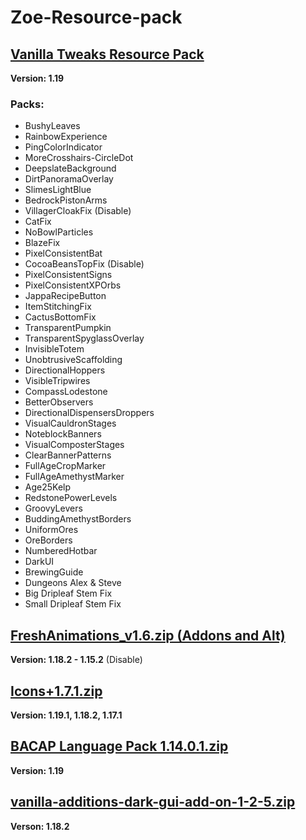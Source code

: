 # Zoe-Resource-pack

## [Vanilla Tweaks Resource Pack](https://vanillatweaks.net/picker/resource-packs/)
**Version: 1.19**

 ### Packs:
* BushyLeaves
* RainbowExperience
* PingColorIndicator
* MoreCrosshairs-CircleDot
* DeepslateBackground
* DirtPanoramaOverlay
* SlimesLightBlue
* BedrockPistonArms
* VillagerCloakFix (Disable)
* CatFix
* NoBowlParticles
* BlazeFix
* PixelConsistentBat
* CocoaBeansTopFix (Disable)
* PixelConsistentSigns
* PixelConsistentXPOrbs
* JappaRecipeButton
* ItemStitchingFix
* CactusBottomFix
* TransparentPumpkin
* TransparentSpyglassOverlay
* InvisibleTotem
* UnobtrusiveScaffolding
* DirectionalHoppers
* VisibleTripwires
* CompassLodestone
* BetterObservers
* DirectionalDispensersDroppers
* VisualCauldronStages
* NoteblockBanners
* VisualComposterStages
* ClearBannerPatterns
* FullAgeCropMarker
* FullAgeAmethystMarker
* Age25Kelp
* RedstonePowerLevels
* GroovyLevers
* BuddingAmethystBorders
* UniformOres
* OreBorders
* NumberedHotbar
* DarkUI
* BrewingGuide
* Dungeons Alex & Steve
* Big Dripleaf Stem Fix
* Small Dripleaf Stem Fix

## [FreshAnimations_v1.6.zip (Addons and Alt)](https://www.curseforge.com/minecraft/texture-packs/fresh-animations)
**Version: 1.18.2 - 1.15.2** (Disable)

## [Icons+1.7.1.zip](https://www.curseforge.com/minecraft/texture-packs/icons)
**Version: 1.19.1, 1.18.2, 1.17.1**

## [BACAP Language Pack 1.14.0.1.zip](https://www.planetminecraft.com/texture-pack/bacap-language-pack/)
**Version: 1.19**

## [vanilla-additions-dark-gui-add-on-1-2-5.zip](https://www.planetminecraft.com/texture-pack/justtimm-s-vanilla-additions-dark-gui-add-on/)
**Verson: 1.18.2**
